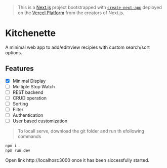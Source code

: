 > This is a [Next.js](https://nextjs.org/) project bootstrapped with [`create-next-app`](https://github.com/vercel/next.js/tree/canary/packages/create-next-app) deployed on the [Vercel Platform](https://vercel.com/import) from the creators of Next.js.

# Kitchenette

A minimal web app to add/edit/view recipies with custom search/sort options.

## Features

- [x] Minimal Display
- [ ] Multiple Stop Watch
- [ ] REST backend
- [ ] CRUD operation
- [ ] Sorting
- [ ] Filter
- [ ] Authentication
- [ ] User based customization

> To locall serve, download the git folder and run th efollowing commands
```js
npm i
npm run dev
```
Open link http://localhost:3000 once it has been siccessfully started.